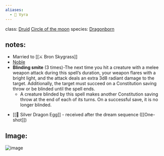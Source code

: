 ```yaml
---
aliases:
  - 🍃 Vyra
---
```


class: [Druid](https://roll20.net/compendium/dnd5e/Druid#content) [Circle of the moon](https://www.dndbeyond.com/posts/629-druid-101-circle-of-the-moon?srsltid=AfmBOorOyj-eThy-gSs5b6a2i6Rhumu92Fd3HncoBp37T0RrqnFr4DQO)
species: [Dragonborn](https://roll20.net/compendium/dnd5e/Dragonborn#content)
## notes:

* Married to [[⚔️ Bron Skygrass]]
* [Noble](https://roll20.net/compendium/dnd5e/Noble#content)
* **Blinding smite** (3 times)-The next time you hit a creature with a melee weapon attack during this spell’s duration, your weapon flares with a bright light, and the attack deals an extra 3d8 radiant damage to the target. Additionally, the target must succeed on a Constitution saving throw or be blinded until the spell ends.
	* A creature blinded by this spell makes another Constitution saving throw at the end of each of its turns. On a successful save, it is no longer blinded.
- [[🥚 Silver Dragon Egg]] - received after the dream sequence ([[One-shot]])

## Image:

![image](Vyra.png)